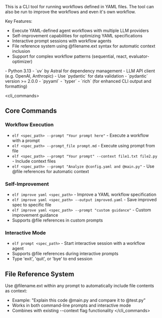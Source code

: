 <overview>
This is a CLI tool for running workflows defined in YAML files.
The tool can also be run to improve the workflows and even it's own workflow.

Key Features:
- Execute YAML-defined agent workflows with multiple LLM providers
- Self-improvement capabilities for optimizing YAML specifications
- Interactive prompt sessions with workflow agents
- File reference system using @filename.ext syntax for automatic context inclusion
- Support for complex workflow patterns (sequential, react, evaluator-optimizer)
</overview>

<requirements>
- Python 3.13
- `uv` by Astral for dependency management
- LLM API client (e.g. OpenAI, Anthropic)
- Use `pydantic` for data validation
</requirements>

<dependencies>
- `pydantic` version >= 2.0.0
- `pyyaml`
- `typer`
- `rich` (for enhanced CLI output and formatting)
</dependencies>

<cli_commands>
## Core Commands

### Workflow Execution
- `elf <spec_path> --prompt "Your prompt here"` - Execute a workflow with a prompt
- `elf <spec_path> --prompt_file prompt.md` - Execute using prompt from file
- `elf <spec_path> --prompt "Your prompt" --context file1.txt file2.py` - Include context files
- `elf <spec_path> --prompt "Analyze @config.yaml and @main.py"` - Use @file references for automatic context

### Self-Improvement
- `elf improve yaml <spec_path>` - Improve a YAML workflow specification
- `elf improve yaml <spec_path> --output improved.yaml` - Save improved spec to specific file
- `elf improve yaml <spec_path> --prompt "custom guidance"` - Custom improvement guidance
- Supports @file references in custom prompts

### Interactive Mode
- `elf prompt <spec_path>` - Start interactive session with a workflow agent
- Supports @file references during interactive prompts
- Type 'exit', 'quit', or 'bye' to end session

## File Reference System
Use @filename.ext within any prompt to automatically include file contents as context:
- Example: "Explain this code @main.py and compare it to @test.py"
- Works in both command-line prompts and interactive mode
- Combines with existing --context flag functionality
</cli_commands>
